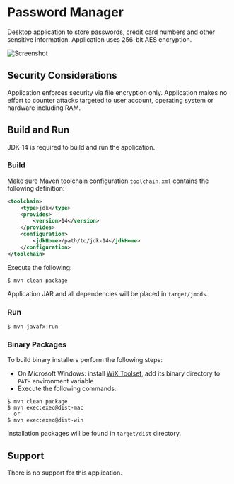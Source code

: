 # Password Manager

Desktop application to store passwords, credit card numbers and other sensitive information. 
Application uses 256-bit AES encryption.

![Screenshot](docs/main-window.png)

## Security Considerations

Application enforces security via file encryption only. Application makes no effort to counter attacks targeted 
to user account, operating system or hardware including RAM.

## Build and Run

JDK-14 is required to build and run the application.

### Build

Make sure Maven toolchain configuration ```toolchain.xml``` contains the following
definition:
```xml
<toolchain>
    <type>jdk</type>
    <provides>
        <version>14</version>
    </provides>
    <configuration>
        <jdkHome>/path/to/jdk-14</jdkHome>
    </configuration>
</toolchain>
```
Execute the following:
```shell script
$ mvn clean package
```

Application JAR and all dependencies will be placed in ```target/jmods```.

### Run

```shell script
$ mvn javafx:run
```

### Binary Packages

To build binary installers perform the following steps:
* On Microsoft Windows: install [WiX Toolset](https://wixtoolset.org/releases/), add its binary directory to ```PATH``` 
environment variable
* Execute the following commands:
```shell script
$ mvn clean package
$ mvn exec:exec@dist-mac
  or
$ mvn exec:exec@dist-win
```
Installation packages will be found in ```target/dist``` directory.

## Support

There is no support for this application.